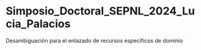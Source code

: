# Simposio_Doctoral_SEPNL_2024_Lucia_Palacios
Desambiguación para el enlazado de recursos específicos de dominio
